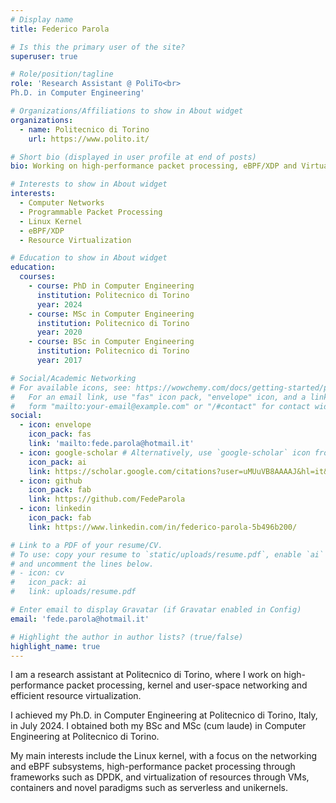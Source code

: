 ```yaml
---
# Display name
title: Federico Parola

# Is this the primary user of the site?
superuser: true

# Role/position/tagline
role: 'Research Assistant @ PoliTo<br>
Ph.D. in Computer Engineering'

# Organizations/Affiliations to show in About widget
organizations:
  - name: Politecnico di Torino
    url: https://www.polito.it/

# Short bio (displayed in user profile at end of posts)
bio: Working on high-performance packet processing, eBPF/XDP and Virtualization

# Interests to show in About widget
interests:
  - Computer Networks
  - Programmable Packet Processing
  - Linux Kernel
  - eBPF/XDP
  - Resource Virtualization

# Education to show in About widget
education:
  courses:
    - course: PhD in Computer Engineering
      institution: Politecnico di Torino
      year: 2024
    - course: MSc in Computer Engineering
      institution: Politecnico di Torino
      year: 2020
    - course: BSc in Computer Engineering
      institution: Politecnico di Torino
      year: 2017

# Social/Academic Networking
# For available icons, see: https://wowchemy.com/docs/getting-started/page-builder/#icons
#   For an email link, use "fas" icon pack, "envelope" icon, and a link in the
#   form "mailto:your-email@example.com" or "/#contact" for contact widget.
social:
  - icon: envelope
    icon_pack: fas
    link: 'mailto:fede.parola@hotmail.it'
  - icon: google-scholar # Alternatively, use `google-scholar` icon from `ai` icon pack
    icon_pack: ai
    link: https://scholar.google.com/citations?user=uMUuVB8AAAAJ&hl=it&oi=ao
  - icon: github
    icon_pack: fab
    link: https://github.com/FedeParola
  - icon: linkedin
    icon_pack: fab
    link: https://www.linkedin.com/in/federico-parola-5b496b200/

# Link to a PDF of your resume/CV.
# To use: copy your resume to `static/uploads/resume.pdf`, enable `ai` icons in `params.toml`,
# and uncomment the lines below.
# - icon: cv
#   icon_pack: ai
#   link: uploads/resume.pdf

# Enter email to display Gravatar (if Gravatar enabled in Config)
email: 'fede.parola@hotmail.it'

# Highlight the author in author lists? (true/false)
highlight_name: true
---
```


I am a research assistant at Politecnico di Torino, where I work on high-performance packet processing, kernel and user-space networking and efficient resource virtualization.

I achieved my Ph.D. in Computer Engineering at Politecnico di Torino, Italy, in July 2024.
I obtained both my BSc and MSc (cum laude) in Computer Engineering at Politecnico di Torino.

My main interests include the Linux kernel, with a focus on the networking and eBPF subsystems, high-performance packet processing through frameworks such as DPDK, and virtualization of resources through VMs, containers and novel paradigms such as serverless and unikernels.
